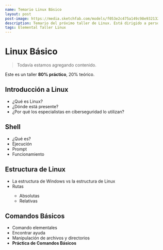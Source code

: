 ```yaml
---
name: Temario Linux Básico
layout: post
post-image: https://media.sketchfab.com/models/f053e2c475a149c98e9321320ab31341/thumbnails/7632bd1580654a06a7d90a48d9229fc3/f5eb0f61a90e4724b745eff777f992d0.jpeg
description: Temario del próximo taller de Linux. Está dirigido a personas con poca o nula experiencia en este sistema operativo, se combinará teoría y práctica para un mejor aprendizaje.
tags: Elemental Taller Linux
---
```


# Linux Básico
> Todavía estamos agregando contenido.

Este es un taller **80% práctico**, 20% teórico. 
## Introducción a Linux
<ul>
<li>¿Qué es Linux?</li>
<li>¿Dónde está presente?</li>
<li>¿Por qué los especialistas en ciberseguridad lo utilizan?</li>
</ul>

## Shell
<ul>
<li>¿Qué es?</li>
<li>Ejecución</li>
<li>Prompt</li>
<li>Funcionamiento</li>
</ul>

## Estructura de Linux
<ul>
<li>La estructura de Windows vs la estructura de Linux</li>
<li>Rutas</li>
<ul>
	<li>Absolutas</li>
	<li>Relativas</li>
</ul></ul>

## Comandos Básicos
<ul>
	<li>Comando elementales</li>
	<li>Encontrar ayuda</li>
	<li>Manipulación de archivos y directorios</li>
	<li><b>Práctica de Comandos Básicos</b></li>

</ul>
